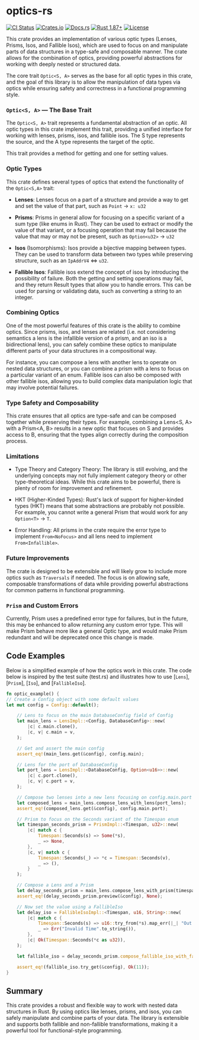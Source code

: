 # optics-rs

[![CI Status](https://github.com/axos88/optics-rs/actions/workflows/ci.yml/badge.svg)](https://github.com/axos88/optics-rs/actions/workflows/ci.yml)
[![Crates.io](https://img.shields.io/crates/v/optics.svg)](https://crates.io/crates/optics)
[![Docs.rs](https://docs.rs/optics/badge.svg)](https://docs.rs/optics)
[![Rust 1.87+](https://img.shields.io/badge/rust-1.87%2B-blue.svg)](https://blog.rust-lang.org/)
[![License](https://img.shields.io/crates/l/optics.svg)](https://github.com/axos88/optics-rs/blob/main/LICENSE)

This crate provides an implementation of various optic types (Lenses, Prisms, Isos, and Fallible Isos), 
which are used to focus on and manipulate parts of data structures in a type-safe and composable manner. 
The crate allows for the combination of optics, providing powerful abstractions for working with deeply nested 
or structured data.

The core trait `Optic<S, A>` serves as the base for all optic types in this crate, and the goal of this library 
is to allow the manipulation of data types via optics while ensuring safety and correctness in a functional 
programming style.

### `Optic<S, A>` — The Base Trait
The `Optic<S, A>` trait represents a fundamental abstraction of an optic. 
All optic types in this crate implement this trait, providing a unified interface for working with lenses, 
prisms, isos, and fallible isos. The S type represents the source, and the A type represents the target of the optic.

This trait provides a method for getting and one for setting values.

### Optic Types
This crate defines several types of optics that extend the functionality of the `Optic<S,A>` trait:

  - **Lenses**: Lenses focus on a part of a structure and provide a way to get and set the value of that part, such as `Point` -> `x: u32`

  - **Prisms**: Prisms in general allow for focusing on a specific variant of a sum type (like enums in Rust). 
    They can be used to extract or modify the value of that variant, or a focusing operation that may fail because the 
    value that may or may not be present, such as `Option<u32>` -> `u32`

  - **Isos** (Isomorphisms): Isos provide a bijective mapping between types. 
    They can be used to transform data between two types while preserving structure, such as an `IpAddrV4` <=> `u32`.
    
  - **Fallible Isos**: Fallible isos extend the concept of isos by introducing the possibility of failure. 
    Both the getting and setting operations may fail, and they return Result types that allow you to handle errors. 
    This can be used for parsing or validating data, such as converting a string to an integer.

### Combining Optics
One of the most powerful features of this crate is the ability to combine optics. 
Since prisms, isos, and lenses are related 
(i.e. not considering semantics a lens is the infallible version of a prism, and an iso is a bidirectional lens), 
you can safely combine these optics to manipulate different parts of your data structures in a compositional way.

For instance, you can compose a lens with another lens to operate on nested data structures, or you can combine 
a prism with a lens to focus on a particular variant of an enum. 
Fallible isos can also be composed with other fallible isos, allowing you to build complex data manipulation 
logic that may involve potential failures.

### Type Safety and Composability
This crate ensures that all optics are type-safe and can be composed together while preserving their types. 
For example, combining a Lens<S, A> with a Prism<A, B> results in a new optic that focuses on S and provides 
access to B, ensuring that the types align correctly during the composition process.

### Limitations
  - Type Theory and Category Theory: The library is still evolving, and the underlying concepts may not fully 
    implement category theory or other type-theoretical ideas. While this crate aims to be powerful, there is plenty 
    of room for improvement and refinement.

  - HKT (Higher-Kinded Types): Rust's lack of support for higher-kinded types (HKT) means that some abstractions 
    are probably not possible. For example, you cannot write a general Prism that would work for any `Option<T>` -> `T`.

  - Error Handling: All prisms in the crate require the error type to implement `From<NoFocus>` and all lens need to implement `From<Infallible>`.

### Future Improvements
The crate is designed to be extensible and will likely grow to include more optics such as `Traversals` if needed. 
The focus is on allowing safe, composable transformations of data while providing powerful abstractions for 
common patterns in functional programming.

### `Prism` and Custom Errors
Currently, Prism uses a predefined error type for failures, but in the future, this may be enhanced to 
allow returning any custom error type. This will make Prism behave more like a general Optic type, 
and would make Prism redundant and will be deprecated once this change is made.

## Code Examples
Below is a simplified example of how the optics work in this crate. The code below is inspired by the test suite (test.rs) and illustrates how to use [`Lens`], [`Prism`], [`Iso`], and [`FallibleIso`].

```rust
fn optic_example() {
// Create a Config object with some default values
let mut config = Config::default();

    // Lens to focus on the main DatabaseConfig field of Config
    let main_lens = LensImpl::<Config, DatabaseConfig>::new(
        |c| c.main.clone(),
        |c, v| c.main = v,
    );

    // Get and assert the main config
    assert_eq!(main_lens.get(&config), config.main);

    // Lens for the port of DatabaseConfig
    let port_lens = LensImpl::<DatabaseConfig, Option<u16>>::new(
        |c| c.port.clone(),
        |c, v| c.port = v,
    );

    // Compose two lenses into a new lens focusing on config.main.port
    let composed_lens = main_lens.compose_lens_with_lens(port_lens);
    assert_eq!(composed_lens.get(&config), config.main.port);

    // Prism to focus on the Seconds variant of the Timespan enum
    let timespan_seconds_prism = PrismImpl::<Timespan, u32>::new(
        |c| match c {
            Timespan::Seconds(s) => Some(*s),
            _ => None,
        },
        |c, v| match c {
            Timespan::Seconds(_) => *c = Timespan::Seconds(v),
            _ => (),
        }
    );

    // Compose a Lens and a Prism
    let delay_seconds_prism = main_lens.compose_lens_with_prism(timespan_seconds_prism);
    assert_eq!(delay_seconds_prism.preview(&config), None);

    // Now set the value using a FallibleIso
    let delay_iso = FallibleIsoImpl::<Timespan, u16, String>::new(
        |c| match c {
            Timespan::Seconds(s) => u16::try_from(*s).map_err(|_| "Out of bounds".to_string()),
            _ => Err("Invalid Time".to_string()),
        },
        |c| Ok(Timespan::Seconds(*c as u32)),
    );

    let fallible_iso = delay_seconds_prism.compose_fallible_iso_with_fallible_iso::<String>(delay_iso);

    assert_eq!(fallible_iso.try_get(&config), Ok(11));
}
```

## Summary
This crate provides a robust and flexible way to work with nested data structures in Rust. By using optics like lenses, prisms, and isos, you can safely manipulate and combine parts of your data. The library is extensible and supports both fallible and non-fallible transformations, making it a powerful tool for functional-style programming.

